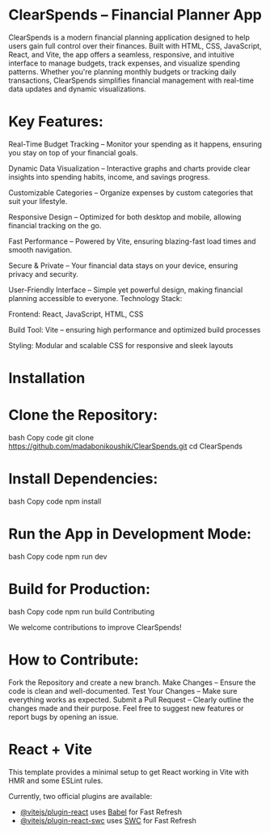 
# ClearSpends – Financial Planner App

ClearSpends is a modern financial planning application designed to help users gain full control over their finances. Built with HTML, CSS, JavaScript, React, and Vite, the app offers a seamless, responsive, and intuitive interface to manage budgets, track expenses, and visualize spending patterns. Whether you're planning monthly budgets or tracking daily transactions, ClearSpends simplifies financial management with real-time data updates and dynamic visualizations.

# Key Features:

Real-Time Budget Tracking – Monitor your spending as it happens, ensuring you stay on top of your financial goals.

Dynamic Data Visualization – Interactive graphs and charts provide clear insights into spending habits, income, and savings progress.

Customizable Categories – Organize expenses by custom categories that suit your lifestyle.

Responsive Design – Optimized for both desktop and mobile, allowing financial tracking on the go.

Fast Performance – Powered by Vite, ensuring blazing-fast load times and smooth navigation.

Secure & Private – Your financial data stays on your device, ensuring privacy and security.

User-Friendly Interface – Simple yet powerful design, making financial planning accessible to everyone.
Technology Stack:

Frontend: React, JavaScript, HTML, CSS

Build Tool: Vite – ensuring high performance and optimized build processes

Styling: Modular and scalable CSS for responsive and sleek layouts

# Installation
# Clone the Repository:
bash
Copy code
git clone https://github.com/madabonikoushik/ClearSpends.git
cd ClearSpends

# Install Dependencies:
bash
Copy code
npm install

# Run the App in Development Mode:
bash
Copy code
npm run dev

# Build for Production:

bash
Copy code
npm run build
Contributing

We welcome contributions to improve ClearSpends!

# How to Contribute:
Fork the Repository and create a new branch.
Make Changes – Ensure the code is clean and well-documented.
Test Your Changes – Make sure everything works as expected.
Submit a Pull Request – Clearly outline the changes made and their purpose.
Feel free to suggest new features or report bugs by opening an issue.
# React + Vite

This template provides a minimal setup to get React working in Vite with HMR and some ESLint rules.

Currently, two official plugins are available:

- [@vitejs/plugin-react](https://github.com/vitejs/vite-plugin-react/blob/main/packages/plugin-react/README.md) uses [Babel](https://babeljs.io/) for Fast Refresh
- [@vitejs/plugin-react-swc](https://github.com/vitejs/vite-plugin-react-swc) uses [SWC](https://swc.rs/) for Fast Refresh

